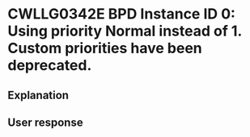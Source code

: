 # CWLLG0342E BPD Instance ID 0: Using priority Normal instead of 1.  Custom priorities have been deprecated.

## Explanation

## User response